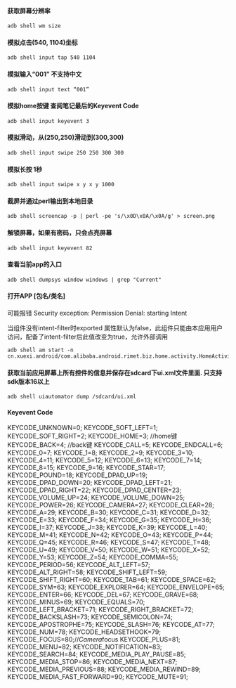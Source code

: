 #### 获取屏幕分辨率

```shell
adb shell wm size
```

#### 模拟点击(540, 1104)坐标

```shell
adb shell input tap 540 1104
```

#### 模拟输入“001” 不支持中文

```shell
adb shell input text “001”
```

#### 模拟home按键 查阅笔记最后的Keyevent Code

```shell
adb shell input keyevent 3
```

#### 模拟滑动，从(250,250)滑动到(300,300) 

```shell
adb shell input swipe 250 250 300 300
```

#### 模拟长按 1秒

```shell
adb shell input swipe x y x y 1000
```

#### 截屏并通过perl输出到本地目录

```shell
adb shell screencap -p | perl -pe 's/\x0D\x0A/\x0A/g' > screen.png
```

#### 解锁屏幕，如果有密码，只会点亮屏幕

```shell
adb shell input keyevent 82
```

#### 查看当前app的入口

```shell
adb shell dumpsys window windows | grep "Current"
```

#### 打开APP [包名/类名]

可能报错 Security exception: Permission Denial: starting Intent 

当组件没有intent-filter时exported 属性默认为false，此组件只能由本应用用户访问，配备了intent-filter后此值改变为true，允许外部调用

```shell
adb shell am start -n cn.xuexi.android/com.alibaba.android.rimet.biz.home.activity.HomeActivity
```

#### 获取当前应用屏幕上所有控件的信息并保存在sdcard下ui.xml文件里面. 只支持sdk版本16以上

```shell
adb shell uiautomator dump /sdcard/ui.xml 
```





#### Keyevent Code

KEYCODE_UNKNOWN=0;
KEYCODE_SOFT_LEFT=1;
KEYCODE_SOFT_RIGHT=2;
KEYCODE_HOME=3;     //home键
KEYCODE_BACK=4;     //back键
KEYCODE_CALL=5;
KEYCODE_ENDCALL=6;
KEYCODE_0=7;
KEYCODE_1=8;
KEYCODE_2=9;
KEYCODE_3=10;
KEYCODE_4=11;
KEYCODE_5=12;
KEYCODE_6=13;
KEYCODE_7=14;
KEYCODE_8=15;
KEYCODE_9=16;
KEYCODE_STAR=17;
KEYCODE_POUND=18;
KEYCODE_DPAD_UP=19;
KEYCODE_DPAD_DOWN=20;
KEYCODE_DPAD_LEFT=21;
KEYCODE_DPAD_RIGHT=22;
KEYCODE_DPAD_CENTER=23;
KEYCODE_VOLUME_UP=24;
KEYCODE_VOLUME_DOWN=25;
KEYCODE_POWER=26;
KEYCODE_CAMERA=27;
KEYCODE_CLEAR=28;
KEYCODE_A=29;
KEYCODE_B=30;
KEYCODE_C=31;
KEYCODE_D=32;
KEYCODE_E=33;
KEYCODE_F=34;
KEYCODE_G=35;
KEYCODE_H=36;
KEYCODE_I=37;
KEYCODE_J=38;
KEYCODE_K=39;
KEYCODE_L=40;
KEYCODE_M=41;
KEYCODE_N=42;
KEYCODE_O=43;
KEYCODE_P=44;
KEYCODE_Q=45;
KEYCODE_R=46;
KEYCODE_S=47;
KEYCODE_T=48;
KEYCODE_U=49;
KEYCODE_V=50;
KEYCODE_W=51;
KEYCODE_X=52;
KEYCODE_Y=53;
KEYCODE_Z=54;
KEYCODE_COMMA=55;
KEYCODE_PERIOD=56;
KEYCODE_ALT_LEFT=57;
KEYCODE_ALT_RIGHT=58;
KEYCODE_SHIFT_LEFT=59;
KEYCODE_SHIFT_RIGHT=60;
KEYCODE_TAB=61;
KEYCODE_SPACE=62;
KEYCODE_SYM=63;
KEYCODE_EXPLORER=64;
KEYCODE_ENVELOPE=65;
KEYCODE_ENTER=66;
KEYCODE_DEL=67;
KEYCODE_GRAVE=68;
KEYCODE_MINUS=69;
KEYCODE_EQUALS=70;
KEYCODE_LEFT_BRACKET=71;
KEYCODE_RIGHT_BRACKET=72;
KEYCODE_BACKSLASH=73;
KEYCODE_SEMICOLON=74;
KEYCODE_APOSTROPHE=75;
KEYCODE_SLASH=76;
KEYCODE_AT=77;
KEYCODE_NUM=78;
KEYCODE_HEADSETHOOK=79;
KEYCODE_FOCUS=80;//*Camera*focus
KEYCODE_PLUS=81;
KEYCODE_MENU=82;
KEYCODE_NOTIFICATION=83;
KEYCODE_SEARCH=84;
KEYCODE_MEDIA_PLAY_PAUSE=85;
KEYCODE_MEDIA_STOP=86;
KEYCODE_MEDIA_NEXT=87;
KEYCODE_MEDIA_PREVIOUS=88;
KEYCODE_MEDIA_REWIND=89;
KEYCODE_MEDIA_FAST_FORWARD=90;
KEYCODE_MUTE=91;